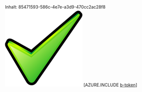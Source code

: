 Inhalt: 85471593-586c-4e7e-a3d9-470cc2ac28f8![Bild](a939720e-7ce4-4488-9238-551129cab6f3.png)
[AZURE.INCLUDE [b-token](a2ed44e8-5090-4325-87f2-e6451d6f4211.md)]
